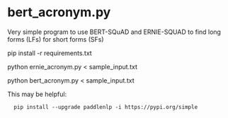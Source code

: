 # bert_acronym.py
Very simple program to use BERT-SQuAD and ERNIE-SQUAD to find long forms (LFs) for short forms (SFs)

   pip install -r requirements.txt
   
   python ernie_acronym.py < sample_input.txt
   
   python bert_acronym.py < sample_input.txt
   

   This may be helpful:
   
      pip install --upgrade paddlenlp -i https://pypi.org/simple
    
